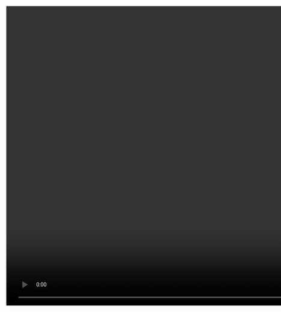 <section class="stretch">
    <video autoplay loop height="800">
        <source src="../../img/meme/wrong.mp4" type="video/mp4">
        Your browser does not support the video tag.
    </video>
</section>